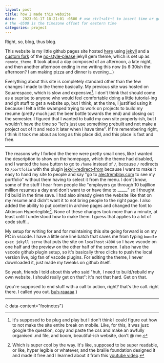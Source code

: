 ```yaml
---
layout: post
title: how I made this website
date:   2023-01-17 18:21:01 -0500 # use ctrl+alt+t to insert time or go to command palette
# the -0500 is the timezone offset for eastern time
categories: project
---
```


Right, so, blog, thus blog.

This website is my little github pages site hosted [here](https://github.com/BillyJoelsNightmareExplosion/BillyJoelsNightmareExplosion.github.io) using [jekyll](https://jekyllrb.com/) and a [custom fork](https://github.com/BillyJoelsNightmareExplosion/some-style-please) of the [no-style-please](https://github.com/riggraz/no-style-please) jekyll gem theme, which is set up as `remote_theme`. It took about a day composed of an afternoon, a late night, and then another afternoon ending in me writing this now (is 6:30ish the afternoon? I am making pizza and dinner is evening...)

Everything about this site is completely standard other than the few changes I made to the theme basically. My previous site was hosted on Squarespace, which is slow and expensive[^1]. I don't think that should come as a suprise to anyone who would feel comfortable doing a little tutorial-ing and git stuff to get a website up, but I think, at the time, I justified using it because I felt a little swamped trying to work on projects to build my resume (pretty much just the beer bottle towards the end) and closing out the semester. I figured that I wanted to build my own site properly-ish, but I wouldn't have the time so "let's just use something prebuilt and not make a project out of it and redo it later when I have time". If I'm remembering right, I think it took me about as long as this place did, and this place is fast and free.

---

The reasons why I forked the theme were pretty small ones, like I wanted the description to show on the homepage, which the theme had disabled, and I wanted the `home` button to go to `/home` instead of `/`, because `/` redirects to `/portfolio` with the plugin [jekyll-redirect-from](https://github.com/jekyll/jekyll-redirect-from#redirect-to) because I want to make it easy to hand my site to people and say "go to [alectremblay.com](alectremblay.com) to see my portfolio" without them having to select it from the menu. I don't know, some of the stuff I hear from people like "employers go through 10 bajillion million resumes a day and don't want to or have time to _____" so I thought I'd build in the time save. I had also already given the website like that on my resume and didn't want it to not bring people to the right page. I also added the ability to put content in archive pages and changed the font to Atkinson Hyperlegible[^2]. None of these changes took more than a minute, at least until I understood how to make them. I guess that applies to a lot of code stuff...

My setup for writing for and for maintaining this site going forward is on my PC in vscode. I have a little one line batch that saves me from typing `bundle exec jekyll serve` that puts the site on `localhost:4000` so I have vscode on one half and the preview on the other half of the screen. I also have the vscode github plugin setup, so it's basically three clicks to push the local version live, big fan of vscode plugins. For editing the theme, I never downloaded it, just made my tweaks on github itself.

So yeah, friends I told about this who said "huh, I need to build/rebuild my own website, I should really get on that": it's not that hard. Get on that.

(you're supposed to end stuff with a call to action, right? that's the call. right there. I called you out. [buh-raaaaa](https://youtu.be/thbMAI9KSww?t=35) )

---
{: data-content="footnotes"}

[^1]: It's supposed to be plug and play but I don't think I could figure out how to not make the site entire break on mobile. Like, for this, it was just: google the question, copy and paste the css and make an awfully organised .md file, and boom, beautiful-ish website, don't @ me. 

[^2]: Which is super cool by the way. It's like, supposed to be super readable, or like, hyper legible or whatever, and the braille foundation designed it and made it free and I learned about it from this [youtube video](https://youtu.be/wjE5eHLICzc).
